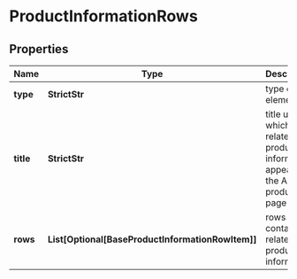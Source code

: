 # ProductInformationRows


## Properties

| Name | Type | Description | Notes |
|------------ | ------------- | ------------- | -------------|
**type** | **StrictStr** | type of element |[optional]|
**title** | **StrictStr** | title under which related product information appears on the Amazon product page |[optional]|
**rows** | **List[Optional[BaseProductInformationRowItem]]** | rows containing related product information |[optional]|
